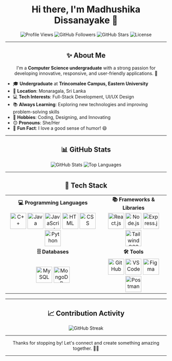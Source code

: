 <h1 align="center">Hi there, I'm Madhushika Dissanayake 👋</h1>

<p align="center">
  <img src="https://komarev.com/ghpvc/?username=madhushikadissanayake&color=brightgreen" alt="Profile Views" />
  <img src="https://img.shields.io/github/followers/madhushikadissanayake?label=Followers" alt="GitHub Followers" />
  <img src="https://img.shields.io/github/stars/madhushikadissanayake?label=Total%20Stars" alt="GitHub Stars" />
  <img src="https://img.shields.io/badge/License-MIT-brightgreen" alt="License" />
</p>

---

<h2 align="center">✨ About Me</h2>

<p align="center">
I'm a <b>Computer Science undergraduate</b> with a strong passion for developing innovative, responsive, and user-friendly applications. 🚀  
</p>

- 🎓 **Undergraduate** at **Trincomalee Campus, Eastern University**  
- 📍 **Location**: Monaragala, Sri Lanka  
- 💻 **Tech Interests**: Full-Stack Development, UI/UX Design 
- 📚 **Always Learning**: Exploring new technologies and improving problem-solving skills  
- 🎨 **Hobbies**: Coding, Designing, and Innovating  
- 😊 **Pronouns**: She/Her  
- 🎉 **Fun Fact**: I love a good sense of humor! 😄  

---

<h2 align="center">📊 GitHub Stats</h2>

<p align="center">
  <img src="https://github-readme-stats.vercel.app/api?username=madhushikadissanayake&show_icons=true&theme=dark" alt="GitHub Stats" />
  <img src="https://github-readme-stats.vercel.app/api/top-langs/?username=madhushikadissanayake&layout=compact&theme=dark" alt="Top Languages" />
</p>

---

<h2 align="center">🚀 Tech Stack</h2>

<table align="center">
  <tr>
    <td align="center"><strong>💻 Programming Languages</strong></td>
    <td align="center"><strong>📚 Frameworks & Libraries</strong></td>
  </tr>
  <tr>
    <td align="center">
      <img src="https://cdn.jsdelivr.net/gh/devicons/devicon/icons/cplusplus/cplusplus-original.svg" width="50" title="C++"/>
      <img src="https://cdn.jsdelivr.net/gh/devicons/devicon/icons/java/java-original.svg" width="50" title="Java"/>
      <img src="https://cdn.jsdelivr.net/gh/devicons/devicon/icons/javascript/javascript-original.svg" width="50" title="JavaScript"/>
      <img src="https://cdn.jsdelivr.net/gh/devicons/devicon/icons/html5/html5-original.svg" width="50" title="HTML"/>
      <img src="https://cdn.jsdelivr.net/gh/devicons/devicon/icons/css3/css3-original.svg" width="50" title="CSS"/>
      <img src="https://cdn.jsdelivr.net/gh/devicons/devicon/icons/python/python-original.svg" width="50" title="Python"/>
    </td>
    <td align="center">
      <img src="https://cdn.jsdelivr.net/gh/devicons/devicon/icons/react/react-original.svg" width="50" title="React.js"/>
      <img src="https://cdn.jsdelivr.net/gh/devicons/devicon/icons/nodejs/nodejs-original.svg" width="50" title="Node.js"/>
      <img src="https://cdn.jsdelivr.net/gh/devicons/devicon/icons/express/express-original.svg" width="50" title="Express.js"/>
      <img src="https://img.icons8.com/color/48/000000/tailwind_css.png" width="50" title="Tailwind CSS"/>
    </td>
  </tr>
  <tr>
    <td align="center"><strong>🗄️ Databases</strong></td>
    <td align="center"><strong>🛠️ Tools</strong></td>
  </tr>
  <tr>
    <td align="center">
      <img src="https://cdn.jsdelivr.net/gh/devicons/devicon/icons/mysql/mysql-original.svg" width="50" title="MySQL"/>
      <img src="https://cdn.jsdelivr.net/gh/devicons/devicon/icons/mongodb/mongodb-original.svg" width="50" title="MongoDB"/>
    </td>
    <td align="center">
      <img src="https://cdn.jsdelivr.net/gh/devicons/devicon/icons/github/github-original.svg" width="50" title="GitHub"/>
      <img src="https://cdn.jsdelivr.net/gh/devicons/devicon/icons/vscode/vscode-original.svg" width="50" title="VS Code"/>
      <img src="https://img.icons8.com/color/48/000000/figma.png" width="50" title="Figma"/>
      <img src="https://www.vectorlogo.zone/logos/getpostman/getpostman-icon.svg" width="50" title="Postman"/>
    </td>
  </tr>
</table>

---

<h2 align="center">📈 Contribution Activity</h2>

<p align="center">
  <img src="https://github-readme-streak-stats.herokuapp.com/?user=madhushikadissanayake&theme=dark" alt="GitHub Streak" />
</p>

---

<p align="center">
Thanks for stopping by! Let's connect and create something amazing together. 🚀✨  
</p>

---
